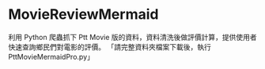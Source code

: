 # MovieReviewMermaid

利用 Python 爬蟲抓下 Ptt Movie 版的資料，資料清洗後做評價計算，提供使用者快速查詢鄉民們對電影的評價。
「請完整資料夾檔案下載後，執行 PttMovieMermaidPro.py」
